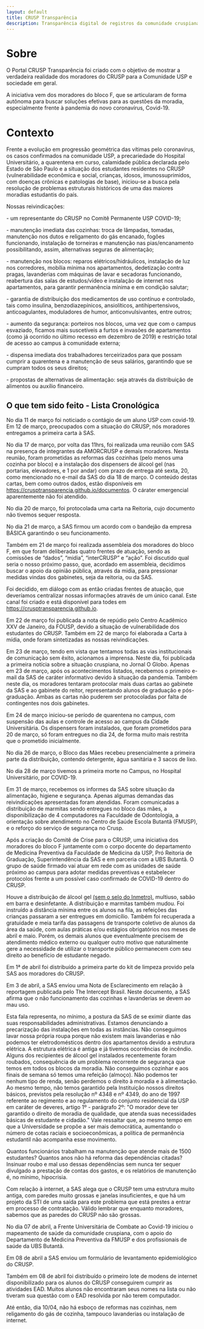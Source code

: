 ```yaml
---
layout: default
title: CRUSP Transparência
description: Transparência digital de registros da comunidade cruspiana
---
```


# Sobre

<p>O Portal CRUSP Transparência foi criado com o objetivo de mostrar a verdadeira realidade dos moradores do CRUSP para a Comunidade USP e sociedade em geral.</p>
<p>A iniciativa vem dos moradores do bloco F, que se articularam de forma autônoma para buscar soluções efetivas para as questões da moradia, especialmente frente à pandemia do novo coronavírus, Covid-19.</p>


# Contexto

<p>Frente a evolução em progressão geométrica das vítimas pelo coronavírus, os casos confirmados na comunidade USP, a precariedade do Hospital Universitário, a quarentena em curso, calamidade pública declarada pelo Estado de São Paulo e a situação dos estudantes residentes no CRUSP (vulnerabilidade econômica e social, crianças, idosos, imunossuprimidos, com doenças crônicas e patologias de base), iniciou-se a busca pela resolução de problemas estruturais históricos de uma das maiores moradias estudantis do país.</p>
<p>Nossas reivindicações:</p>
<p>- um representante do CRUSP no Comitê Permanente USP COVID-19;</p>
<p>- manutenção imediata das cozinhas: troca de lâmpadas, tomadas, manutenção nos dutos e religamento do gás encanado, fogões funcionando, instalação de torneiras e manutenção nas pias/encanamento possibilitando, assim, alternativas seguras de alimentação;</p>
<p>- manutenção nos blocos: reparos elétricos/hidráulicos, instalação de luz nos corredores, mobília mínima nos apartamentos, dedetização contra pragas, lavanderias com máquinas de lavar e secadoras funcionando, reabertura das salas de estudos/vídeo e instalação de internet nos apartamentos, para garantir permanência mínima e em condição salutar;</p>
<p>- garantia de distribuição dos medicamentos de uso contínuo e controlado, tais como insulina, benzodiazepínicos, ansiolíticos, antihipertensivos, anticoagulantes, moduladores de humor, anticonvulsivantes, entre outros;</p>
<p>- aumento da segurança: porteiros nos blocos, uma vez que com o campus esvaziado, ficamos mais suscetíveis a furtos e invasões de apartamentos (como já ocorrido no último recesso em dezembro de 2019) e restrição total de acesso ao campus à comunidade externa;</p>
<p>- dispensa imediata dos trabalhadores terceirizados para que possam cumprir a quarentena e a manutenção de seus salários, garantindo que se cumpram todos os seus direitos;</p>
<p>- propostas de alternativas de alimentação: seja através da distribuição de alimentos ou auxílio financeiro.</p>


<h2>O que tem sido feito - Lista Cronológica</h2>

<p>No dia 11 de março foi noticiado o contágio de um aluno USP com covid-19. Em 12 de março, preocupados com a situação do CRUSP, nós moradores entregamos a  primeira carta à SAS.</p>
<p>No dia 17 de março, por volta das 11hrs, foi realizada uma reunião com SAS na presença de integrantes da AMORCRUSP e demais moradores. Nesta reunião, foram prometidas as reformas das cozinhas (pelo menos uma cozinha por bloco) e a instalação dos dispensers de álcool gel (nas portarias, elevadores, e 1 por andar) com prazo de entrega até sexta, 20, como mencionado no e-mail da SAS do dia 18 de março. O conteúdo destas cartas, bem como outros dados, estão disponíveis em <a href="./documentos">https://crusptransparencia.github.io/documentos</a>. O cárater emergencial aparentemente não foi atendido.</p>
<p>No dia 20 de março, foi protocolada uma carta na Reitoria, cujo documento não tivemos sequer resposta.</p>
<p>No dia 21 de março, a SAS firmou um acordo com o bandejão da empresa BÁSICA garantindo o seu funcionamento.</p>
<p>Também em 21 de março foi realizada assembleia dos moradores do bloco F, em que foram deliberadas quatro frentes de atuação, sendo as comissões de “dados”, “midia”, “interCRUSP” e “ação”. Foi discutido qual seria o nosso próximo passo, que, acordado em assembleia, decidimos buscar o apoio da opinião pública, através da midia, para pressionar medidas vindas dos gabinetes, seja da reitoria, ou da SAS.</p>
<p>Foi decidido, em diálogo com as então criadas frentes de atuação, que deveríamos centralizar nossas informações através de um único canal. Este canal foi criado e está disponível para todes em <a href="#">https://crusptransparencia.github.io</a>.</p>
<p>Em 22 de março foi publicada a nota de repúdio pelo Centro Acadêmico XXV de Janeiro, da FOUSP, devido a situação de vulnerabilidade dos estudantes do CRUSP. Também em 22 de março foi elaborada a Carta à mídia, onde foram sintetizadas as nossas reivindicações.</p>
<p>Em 23 de março, tendo em vista que tentamos todas as vias institucionais de comunicação sem êxito, acionamos a imprensa. Neste dia, foi publicada a primeira notícia sobre a situação cruspiana, no Jornal O Globo. Apenas em 23 de março, após os acontecimentos listados, recebemos o primeiro e-mail da SAS de caráter informativo devido à situação da pandemia. Também neste dia, os moradores tentaram protocolar mais duas cartas ao gabinete da SAS e ao gabinete do reitor, representando alunos de graduação e pós-graduação. Ambas as cartas não puderem ser protocoladas por falta de contingentes nos dois gabinetes.</p>
<p>Em 24 de março iniciou-se período de quarentena no campus, com suspensão das aulas e controle de acesso ao campus da Cidade Universitária. Os dispensers foram instalados, que foram prometidos para 20 de março, só foram entregues no dia 24, de forma muito mais restrita que o prometido inicialmente.</p>
<p>No dia 26 de março, o Bloco das Mães recebeu presencialmente a primeira parte da distribuição, contendo detergente, água sanitária e 3 sacos de lixo.</p>
<p>No dia 28 de março tivemos a primeira morte no Campus, no Hospital Universitário, por COVID-19.</p>
<p>Em 31 de março, recebemos os informes da SAS sobre situação da alimentação, higiene e segurança. Apenas algumas demandas das reivindicações apresentadas foram atendidas. Foram comunicadas a distribuição de marmitas sendo entregues no bloco das mães, a disponibilização de 4 computadores na Faculdade de Odontologia, a orientação sobre atendimento no Centro de Saúde Escola Butantã (FMUSP), e o reforço do serviço de segurança no Crusp.</p>
<p>Após a criação do Comitê de Crise para o CRUSP, uma iniciativa dos moradores do bloco F juntamente com o corpo docente do departamento de Medicina Preventiva da Faculdade de Medicina da USP, Pró Reitoria de Graduação, Superintendência da SAS e em parceria com a UBS Butantã. O grupo de saúde firmado vai atuar em rede com as unidades de saúde próximo ao campus para adotar medidas preventivas e estabelecer protocolos frente a um possível caso confirmado de COVID-19 dentro do CRUSP.</p>
<p>Houve a distribuição de álcool gel <a href="http://portal.anvisa.gov.br/noticias/-/asset_publisher/FXrpx9qY7FbU/content/orientacoes-para-compra-de-alcool-gel/219201/pop_up?_101_INSTANCE_FXrpx9qY7FbU_viewMode=print&_101_INSTANCE_FXrpx9qY7FbU_languageId=pt_BR">(sem o selo do Inmetro)</a>, multiuso, sabão em barra e desinfetante. A distribuição e marmitas também mudou. Foi instruído a distância mínima entre os alunos na fila, as refeições das crianças passaram a ser entregues em domicílio. Também foi recuperada a gratuidade e meia tarifa das passagens de transporte coletivo de alunos da área da saúde, com aulas práticas e/ou estágios obrigatórios nos meses de abril e maio. Porém, os demais alunos que eventualmente precisem de atendimento médico externo ou qualquer outro motivo que naturalmente gere a necessidade de utilizar o transporte público permanecem com seu direito ao benefício de estudante negado.</p>
<p>Em 1ª de abril foi distribuído a primeira parte do kit de limpeza provido pela SAS aos moradores do CRUSP.</p>
<p>Em 3 de abril, a SAS enviou uma Nota de Esclarecimento em relação à reportagem publicada pelo The Intercept Brasil. Neste documento, a SAS afirma que o não funcionamento das cozinhas e lavanderias se devem ao mau uso.</p>
<p>Esta fala representa, no mínimo, a postura da SAS de se eximir diante das suas responsabilidades administrativas. Estamos denunciando a precarização das instalações em todas as instâncias. Não conseguimos lavar nossa própria roupa porque não existem mais lavanderias e não podemos ter eletrodomésticos dentro dos apartamentos devido a estrutura elétrica. A estrutura elétrica é antiga e já tivemos ocorrências de incêndio. Alguns dos recipientes de álcool gel instalados recentemente foram roubados, consequência de um problema recorrente de segurança que temos em todos os blocos da moradia. Não conseguimos cozinhar e aos finais de semana só temos uma refeição (almoço). Não podemos ter nenhum tipo de renda, senão perdemos o direito à moradia e à alimentação. Ao mesmo tempo, não temos garantido pela Instituição nossos direitos básicos, previstos pela resolução nº 4348 e nº 4349, do ano de 1997 referente ao regimento e ao regulamento do conjunto residencial da USP em caráter de deveres, artigo 1º - parágrafo 2º: "O morador deve ter garantido o direito de moradia de qualidade, que atenda suas necessidades básicas de estudante e cidadão." Vale ressaltar que, ao mesmo tempo em que a Universidade se propõe a ser mais democrática, aumentando o número de cotas raciais e socioeconômicas, a política de permanência estudantil não acompanha esse movimento.</p>
<p>Quantos funcionários trabalham na manutenção que atende mais de 1500 estudantes? Quantos anos não há reforma das dependências citadas? Insinuar roubo e mal uso dessas dependências sem nunca ter sequer divulgado a prestação de contas dos gastos, e os relatórios de manutenção é, no mínimo, hipocrisia.</p>
<p>Com relação à internet, a SAS alega que o CRUSP tem uma estrutura muito antiga, com paredes muito grossas e janelas insuficientes, e que há um projeto da STI de uma saída para este problema que está prestes a entrar em processo de contratação. Válido lembrar que enquanto moradores, sabemos que as paredes do CRUSP não são grossas.</p>
<p>No dia 07 de abril, a Frente Universitária de Combate ao Covid-19 iniciou o mapeamento de saúde da comunidade cruspiana, com o apoio do Departamento de Medicina Preventiva da FMUSP e dos profissionais de saúde da UBS Butantã.</p>
<p>Em 08 de abril a SAS enviou um formulário de levantamento epidemiológico do CRUSP.</p>
<p>Também em 08 de abril foi distribuído o primeiro lote de modens de internet disponibilizado para os alunos do CRUSP conseguirem cumprir as atividades EAD. Muitos alunos não encontraram seus nomes na lista ou não tiveram sua questão com o EAD resolvida por não terem computador.</p>
<p>Até então, dia 10/04, não há esboço de reformas nas cozinhas, nem religamento do gás de cozinha, tampouco lavanderias ou instalação de internet.</p>